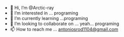 - 👋 Hi, I’m @Arctic-ray
- 👀 I’m interested in ... programing
- 🌱 I’m currently learning ...programing
- 💞️ I’m looking to collaborate on ... yeah... programing
- 📫 How to reach me ... antoniosrod1104@gmail.com

<!---
Arctic-ray/Arctic-ray is a ✨ special ✨ repository because its `README.md` (this file) appears on your GitHub profile.
You can click the Preview link to take a look at your changes.
--->
